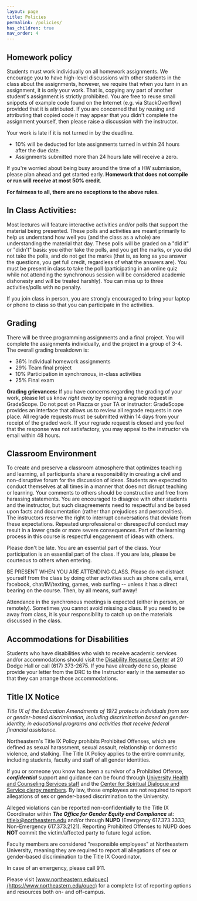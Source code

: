 ```yaml
---
layout: page
title: Policies
permalink: /policies/
has_children: true
nav_order: 4
---
```


## Homework policy 

Students must work individually on all homework assignments. We encourage you to have high-level discussions with other students in the class about the assignments, however, we require that when you turn in an assignment, it is only your work. That is, copying any part of another student's assignment is strictly prohibited. You are free to reuse small snippets of example code found on the Internet (e.g. via StackOverflow) provided that it is attributed. If you are concerned that by reusing and attributing that copied code it may appear that you didn't complete the assignment yourself, then please raise a discussion with the instructor.

Your work is late if it is not turned in by the deadline.
* 10% will be deducted for late assignments turned in within 24 hours after the due date.
* Assignments submitted more than 24 hours late will receive a zero.

If you're worried about being busy around the time of a HW submission, please plan ahead and get started early. **Homework that does not compile or run will receive at most 50% credit**.  

**For fairness to all, there are no exceptions to the above rules.**

## In Class Activities:

Most lectures will feature interactive activities and/or polls that support the material being presented. These polls and activities are meant primarily to help us understand how well you (and the class as a whole) are understanding the material that day. These polls will be graded on a "did it" or "didn't" basis: you either take the polls, and you get the marks, or you did not take the polls, and do not get the marks (that is, as long as you answer the questions, you get full credit, regardless of what the answers are). You must be present in class to take the poll (participating in an online quiz while not attending the synchronous session will be considered academic dishonesty and will be treated harshly). You can miss up to three activities/polls with no penalty.

If you join class in person, you are strongly encouraged to bring your laptop or phone to class so that you can participate in the activities.

## Grading
There will be three programming assignments and a final project. You will complete the assignments individually, and the project in a group of 3-4. The overall grading breakdown is:
* 36% Individual homework assignments
* 29% Team final project
* 10% Participation in synchronous, in-class activities
* 25% Final exam

**Grading grievances:** If you have concerns regarding the grading of your work, please let us know *right away* by opening a regrade request in GradeScope. Do not post on Piazza or your TA or instructor: GradeScope provides an interface that allows us to review all regrade requests in one place.  All regrade requests must be submitted within 14 days from your receipt of the graded work. If your regrade request is closed and you feel that the response was not satisfactory, you may appeal to the instructor via email within 48 hours.

## Classroom Environment

To create and preserve a classroom atmosphere that optimizes teaching and learning, all participants share a responsibility in creating a civil and non-disruptive forum for the discussion of ideas. Students are expected to conduct themselves at all times in a manner that does not disrupt teaching or learning. Your comments to others should be constructive and free from harassing statements. You are encouraged to disagree with other students and the instructor, but such disagreements need to respectful and be based upon facts and documentation (rather than prejudices and personalities). The instructors reserve the right to interrupt conversations that deviate from these expectations. Repeated unprofessional or disrespectful conduct may result in a lower grade or more severe consequences. Part of the learning process in this course is respectful engagement of ideas with others.

Please don't be late. You are an essential part of the class. Your participation is an essential part of the class. If you are late, please be courteous to others when entering.

BE PRESENT WHEN YOU ARE ATTENDING CLASS. Please do not distract yourself from the class by doing other activities such as phone calls, email, facebook, chat/IM/texting, games, web surfing -- unless it has a direct bearing on the course. Then, by all means, surf away!

Attendance in the synchronous meetings is expected (either in person, or remotely). Sometimes you cannot avoid missing a class. If you need to be away from class, it is your responsibility to catch up on the materials discussed in the class.

## Accommodations for Disabilities
Students who have disabilities who wish to receive academic services and/or accommodations should visit the [Disability Resource Center](http://www.northeastern.edu/drc) at 20 Dodge Hall or call (617) 373-2675. If you have already done so, please provide your letter from the DRC to the Instructor early in the semester so that they can arrange those accommodations.

## Title IX Notice
*Title IX of the Education Amendments of 1972 protects individuals from sex or gender-based discrimination, including discrimination based on gender-identity, in educational programs and activities that receive federal financial assistance.*

Northeastern's Title IX Policy prohibits Prohibited Offenses, which are defined as sexual harassment, sexual assault, relationship or domestic violence, and stalking. The Title IX Policy applies to the entire community, including students, faculty and staff of all gender identities.

If you or someone you know has been a survivor of a Prohibited Offense, ***confidential*** support and guidance can be found through [University Health and Counseling Services staff](http://www.northeastern.edu/uhcs/) and the [Center for Spiritual Dialogue and Service clergy members](http://www.northeastern.edu/spirituallife/). By law, those employees are not required to report allegations of sex or gender-based discrimination to the University.

Alleged violations can be reported non-confidentially to the Title IX Coordinator within ***The Office for Gender Equity and Compliance*** at: [titleix@northeastern.edu](mailto:titleix@northeastern.edu) and/or through **NUPD** (Emergency 617.373.3333; Non-Emergency 617.373.2121). Reporting Prohibited Offenses to NUPD does **NOT** commit the victim/affected party to future legal action.

Faculty members are considered "responsible employees" at Northeastern University, meaning they are required to report all allegations of sex or gender-based discrimination to the Title IX Coordinator.

In case of an emergency, please call 911.

Please visit [www.northeastern.edu/ouec](https://www.northeastern.edu/ouec) for a complete list of reporting options and resources both on- and off-campus.
